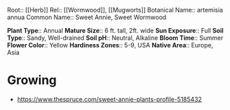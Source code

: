 Root:: [[Herb]]
Rel:: [[Wormwood]], [[Mugworts]]
Botanical Name:: artemisia annua
Common Name:: Sweet Annie, Sweet Wormwood


**Plant Type**:: Annual
**Mature Size**:: 6 ft. tall, 2ft. wide
**Sun Exposure**:: Full
**Soil Type**:: Sandy, Well-drained
**Soil pH**:: Neutral, Alkaline
**Bloom Time**:: Summer
**Flower Color**:: Yellow
**Hardiness Zones**:: 5-9, USA
**Native Area**:: Europe, Asia



# Growing
- https://www.thespruce.com/sweet-annie-plants-profile-5185432